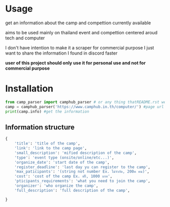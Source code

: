 # Usage
get an information about the camp and compettion currently available 

aims to be used mainly on thailand event and compettion centered aroud tech and computer

I don't have intention to make it a scraper for commercial purpose I just want to share the information I found in discord faster

<strong>user of this project should only use it for personal use and not for commercial purpose</strong>

# Installation
```python
from camp_parser import camphub_parser # or any thing thatREADME.rst we support
camp = camphub_parser('https://www.camphub.in.th/computer/') #page url
print(camp.info) #get the information
```
## Information structure
```python
{
    'title': 'title of the camp',
    'link': 'link to the camp page',
    'small_description': 'mified description of the camp',
    'type': 'event type (onsite/online/etc...)',
    'organize_date': 'start date of the camp',
    'register_deadline': 'last day yu can register to the camp',
    'max_paticipants': '(string not number Ex. ไม่จำกัด, 200ค คน)',
    'cost': 'cost of the camp Ex. ฟรี, 1000 บาท',
    'pticipants_requirements': 'what you need to join the camp',
    'organizer': 'who organize the camp',
    'full_description': 'full description of the camp',

}
```